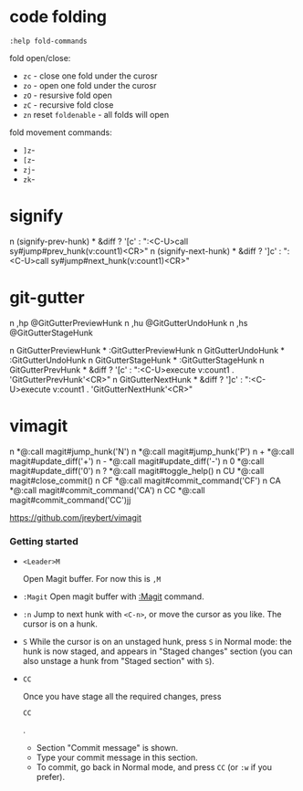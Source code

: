# code folding

`:help fold-commands`

fold open/close:
- `zc` - close one fold under the curosr
- `zo` - open one fold under the curosr
- `zO` - resursive fold open
- `zC` - recursive fold close
- `zn` reset `foldenable` - all folds will open

fold movement commands:
- `]z`-
- `[z`-
- `zj`-
- `zk`-

# signify

n  <Plug>(signify-prev-hunk) * &diff ? '[c' : ":\<C-U>call sy#jump#prev_hunk(v:count1)\<CR>"
n  <Plug>(signify-next-hunk) * &diff ? ']c' : ":\<C-U>call sy#jump#next_hunk(v:count1)\<CR>"

# git-gutter

n  ,hp          @<Plug>GitGutterPreviewHunk
n  ,hu          @<Plug>GitGutterUndoHunk
n  ,hs          @<Plug>GitGutterStageHunk

n  <Plug>GitGutterPreviewHunk * :GitGutterPreviewHunk<CR>
n  <Plug>GitGutterUndoHunk * :GitGutterUndoHunk<CR>
n  <Plug>GitGutterStageHunk * :GitGutterStageHunk<CR>
n  <Plug>GitGutterPrevHunk * &diff ? '[c' : ":\<C-U>execute v:count1 . 'GitGutterPrevHunk'\<CR>"
n  <Plug>GitGutterNextHunk * &diff ? ']c' : ":\<C-U>execute v:count1 . 'GitGutterNextHunk'\<CR>"

# vimagit

n  <C-N>       *@:call  magit#jump_hunk('N')<CR>
n  <C-P>       *@:call  magit#jump_hunk('P')<CR>
n  +           *@:call  magit#update_diff('+')<CR>
n  -           *@:call  magit#update_diff('-')<CR>
n  0           *@:call  magit#update_diff('0')<CR>
n  ?           *@:call  magit#toggle_help()<CR>
n  CU          *@:call  magit#close_commit()<CR>
n  CF          *@:call  magit#commit_command('CF')<CR>
n  CA          *@:call  magit#commit_command('CA')<CR>
n  CC          *@:call  magit#commit_command('CC')<CR>jj

https://github.com/jreybert/vimagit

### Getting started

- `<Leader>M`

  Open Magit buffer. For now this is `,M`

- `:Magit`
  Open magit buffer with [:Magit](https://github.com/jreybert/vimagit#magitshow_magit) command.

- `:n`
  Jump to next hunk with `<C-n>`, or move the cursor as you like. The cursor is on a hunk.

- `S`
  While the cursor is on an unstaged hunk, press `S` in Normal mode: the hunk is now staged, and appears in "Staged changes" section (you can also unstage a hunk from "Staged section" with `S`).

- ```
  CC
  ```

  Once you have stage all the required changes, press

   

  ```
  CC
  ```

  .

  - Section "Commit message" is shown.
  - Type your commit message in this section.
  - To commit, go back in Normal mode, and press `CC` (or `:w` if you prefer).